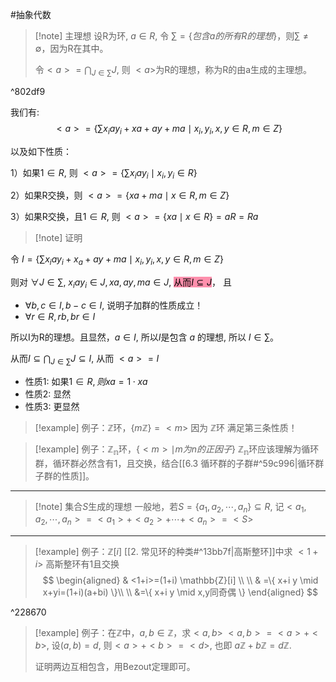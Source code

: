 #抽象代数 


>[!note] 主理想
>设R为环, $a\in R$, 令 $\sum = \{ 包含a的所有R的理想 \}$，则$\sum\neq \emptyset$，因为R在其中。
>
>令$<a> = \bigcap_{J\in \sum} J$, 则 $<a>$为R的理想，称为R的由a生成的主理想。

^802df9


我们有: $$<a> = \left\{  \sum x_{i}ay_{i}+xa+ay+ma \mid x_{i},y_{i},x, y \in R,m \in Z  \right\}$$

以及如下性质：

1）如果$1\in R$, 则 $<a> = \{ \sum x_{i}ay_{i} \mid x_{i},y_{i}\in R \}$

2）如果R交换，则 $<a> = \{ xa+ma \mid x\in R,m\in Z \}$

3）如果R交换，且$1\in R$, 则 $<a> = \{ xa \mid x\in R \}=aR=Ra$

>[!note] 证明

令 $I=\left\{\sum x_i a y_i+x_a+a y+m a \mid x_{i},y_{i},x, y \in R,m \in Z \right\}$

则对 $\forall J \in \sum$, $x_{i}ay_{i}\in J,xa,ay,ma \in J$, <mark style="background: #FF5582A6;">从而$I \subseteq J$</mark>， 且 
* $\forall b,c\in I,b-c \in I$, 说明子加群的性质成立！
* $\forall r \in R,rb,br \in I$

所以I为R的理想。且显然，$a\in I$, 所以$I$是包含 $a$ 的理想, 所以 $I\in \sum$。

从而$I\subseteq \bigcap_{J\in \sum} J\subseteq I$, 从而 $<a>=I$

* 性质1: 如果$1\in R,则xa=1\cdot xa$
* 性质2: 显然
* 性质3: 更显然

>[!example] 例子：$\mathbb{Z}$环，$\{ m\mathbb{Z} \}=<m>$
>因为 $\mathbb{Z}$环 满足第三条性质！


>[!example] 例子：$\mathbb{Z_{n}}$环，$\{ <m> \mid m为n的正因子 \}$
>$\mathbb{Z_{n}}$环应该理解为循环群，循环群必然含有1，且交换，结合[[6.3 循环群的子群#^59c996|循环群子群的性质]]。

*****

>[!note] 集合$S$生成的理想
一般地，若$S=\{ a_{1},a_{2},\cdots,a_{n} \}\subseteq R$, 记$<a_{1},a_{2},\cdots,a_{n}>= <a_{1}>+<a_{2}>+\cdots+<a_{n}>=<S>$


****

>[!example] 例子：$\mathbb{Z}[i]$ [[2. 常见环的种类#^13bb7f|高斯整环]]中求 $<1+i>$
>高斯整环有1且交换
>$$
\begin{aligned}
& <1+i>=(1+i) \mathbb{Z}[i] \\ \\
& =\{ x+i y \mid x+yi=(1+i)(a+bi) \}\\ \\
&=\{ x+i y \mid x,y同奇偶 \}
\end{aligned}
>$$

^228670


>[!example] 例子：在$\mathbb{Z}$中，$a,b\in \mathbb{Z}$，求$<a,b>$
>$<a,b>=<a> + <b>$, 设$(a,b)=d$, 则$<a>+<b> = <d>$, 也即 $a\mathbb{Z}+b\mathbb{Z}=d\mathbb{Z}$.
>
>证明两边互相包含，用Bezout定理即可。